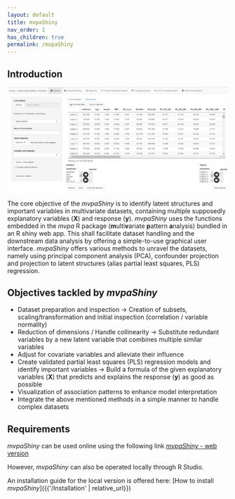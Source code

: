 ```yaml
---
layout: default
title: mvpaShiny
nav_order: 1
has_children: true
permalink: /mvpaShiny
---
```


## Introduction

![](assets/images/mvpaShiny/main.png)

The core objective of the *mvpaShiny* is to identify latent structures and important variables in multivariate datasets, containing multiple supposedly explanatory variables (**X**) and response (**y**). *mvpaShiny* uses the functions embedded in the *mvpa* R package (**m**ulti**v**ariate **p**attern **a**nalysis) bundled in an R shiny web app. This shall facilitate dataset handling and the downstream data analysis by offering a simple-to-use graphical user interface. *mvpaShiny* offers various methods to unravel the datasets, namely using principal component analysis (PCA), confounder projection and projection to latent structures (alias partial least squares, PLS) regression.

## Objectives tackled by *mvpaShiny*

- Dataset preparation and inspection &rarr; Creation of subsets, scaling/transformation and initial inspection (correlation / variable normality)
- Reduction of dimensions / Handle collinearity &rarr; Substitute redundant variables by a new latent variable that combines multiple similar variables
- Adjust for covariate variables and alleviate their influence
- Create validated partial least squares (PLS) regression models and identify important variables &rarr; Build a formula of the given explanatory variables (**X**) that predicts and explains the response (**y**) as good as possible
- Visualization of association patterns to enhance model interpretation
- Integrate the above mentioned methods in a simple manner to handle complex datasets

## Requirements

*mvpaShiny* can be used online using the following link [*mvpaShiny* - web version](https://shiny.rcg.sfu.ca/u/tbaumeis/mvpaShiny/)

However, *mvpaShiny* can also be operated locally through R Studio. 

An installation guide for the local version is offered here:  [How to install *mvpaShiny*]({{'/Installation' | relative_url}})

